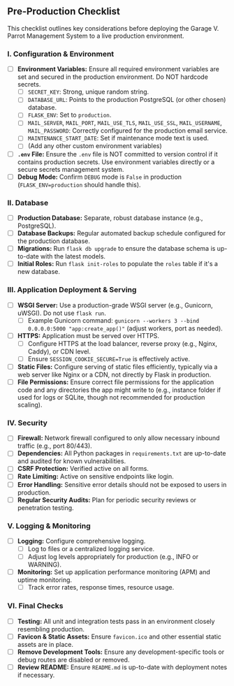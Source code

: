## Pre-Production Checklist

This checklist outlines key considerations before deploying the Garage V. Parrot Management System to a live production environment.

### I. Configuration & Environment
- [ ] **Environment Variables:** Ensure all required environment variables are set and secured in the production environment. Do NOT hardcode secrets.
  - [ ] `SECRET_KEY`: Strong, unique random string.
  - [ ] `DATABASE_URL`: Points to the production PostgreSQL (or other chosen) database.
  - [ ] `FLASK_ENV`: Set to `production`.
  - [ ] `MAIL_SERVER`, `MAIL_PORT`, `MAIL_USE_TLS`, `MAIL_USE_SSL`, `MAIL_USERNAME`, `MAIL_PASSWORD`: Correctly configured for the production email service.
  - [ ] `MAINTENANCE_START_DATE`: Set if maintenance mode text is used.
  - [ ] (Add any other custom environment variables)
- [ ] **`.env` File:** Ensure the `.env` file is NOT committed to version control if it contains production secrets. Use environment variables directly or a secure secrets management system.
- [ ] **Debug Mode:** Confirm `DEBUG` mode is `False` in production (`FLASK_ENV=production` should handle this).

### II. Database
- [ ] **Production Database:** Separate, robust database instance (e.g., PostgreSQL).
- [ ] **Database Backups:** Regular automated backup schedule configured for the production database.
- [ ] **Migrations:** Run `flask db upgrade` to ensure the database schema is up-to-date with the latest models.
- [ ] **Initial Roles:** Run `flask init-roles` to populate the `roles` table if it's a new database.

### III. Application Deployment & Serving
- [ ] **WSGI Server:** Use a production-grade WSGI server (e.g., Gunicorn, uWSGI). Do not use `flask run`.
  - [ ] Example Gunicorn command: `gunicorn --workers 3 --bind 0.0.0.0:5000 "app:create_app()"` (adjust workers, port as needed).
- [ ] **HTTPS:** Application must be served over HTTPS.
  - [ ] Configure HTTPS at the load balancer, reverse proxy (e.g., Nginx, Caddy), or CDN level.
  - [ ] Ensure `SESSION_COOKIE_SECURE=True` is effectively active.
- [ ] **Static Files:** Configure serving of static files efficiently, typically via a web server like Nginx or a CDN, not directly by Flask in production.
- [ ] **File Permissions:** Ensure correct file permissions for the application code and any directories the app might write to (e.g., instance folder if used for logs or SQLite, though not recommended for production scaling).

### IV. Security
- [ ] **Firewall:** Network firewall configured to only allow necessary inbound traffic (e.g., port 80/443).
- [ ] **Dependencies:** All Python packages in `requirements.txt` are up-to-date and audited for known vulnerabilities.
- [ ] **CSRF Protection:** Verified active on all forms.
- [ ] **Rate Limiting:** Active on sensitive endpoints like login.
- [ ] **Error Handling:** Sensitive error details should not be exposed to users in production.
- [ ] **Regular Security Audits:** Plan for periodic security reviews or penetration testing.

### V. Logging & Monitoring
- [ ] **Logging:** Configure comprehensive logging.
  - [ ] Log to files or a centralized logging service.
  - [ ] Adjust log levels appropriately for production (e.g., INFO or WARNING).
- [ ] **Monitoring:** Set up application performance monitoring (APM) and uptime monitoring.
  - [ ] Track error rates, response times, resource usage.

### VI. Final Checks
- [ ] **Testing:** All unit and integration tests pass in an environment closely resembling production.
- [ ] **Favicon & Static Assets:** Ensure `favicon.ico` and other essential static assets are in place.
- [ ] **Remove Development Tools:** Ensure any development-specific tools or debug routes are disabled or removed.
- [ ] **Review README:** Ensure `README.md` is up-to-date with deployment notes if necessary.
